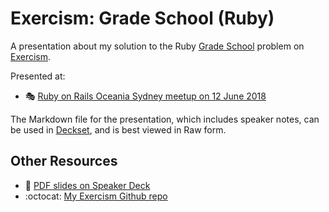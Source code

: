 # Exercism: Grade School (Ruby)

A presentation about my solution to the Ruby [Grade School][] problem on
[Exercism][].

Presented at:

- :performing_arts:
  [Ruby on Rails Oceania Sydney meetup on 12 June 2018][roro-meetup]

The Markdown file for the presentation, which includes speaker notes, can
be used in [Deckset][], and is best viewed in Raw form.

## Other Resources

- :card_index: [PDF slides on Speaker Deck][speakerdeck]
- :octocat: [My Exercism Github repo][]

[Deckset]: https://www.decksetapp.com/
[Exercism]: http://exercism.io/
[Grade School]: http://exercism.io/exercises/ruby/grade-school/readme
[My Exercism Github repo]: https://github.com/paulfioravanti/exercism
[roro-meetup]: https://www.meetup.com/Ruby-On-Rails-Oceania-Sydney/events/rxmjspyxjbqb/
[speakerdeck]: https://speakerdeck.com/paulfioravanti/exercism-grade-school
